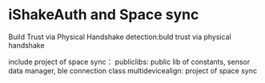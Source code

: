 # iShakeAuth and Space sync

Build Trust via Physical Handshake
detection:buld trust via physical handshake

include project of space sync：
publiclibs: public lib of constants, sensor data manager, ble connection class
multidevicealign: project of space sync
